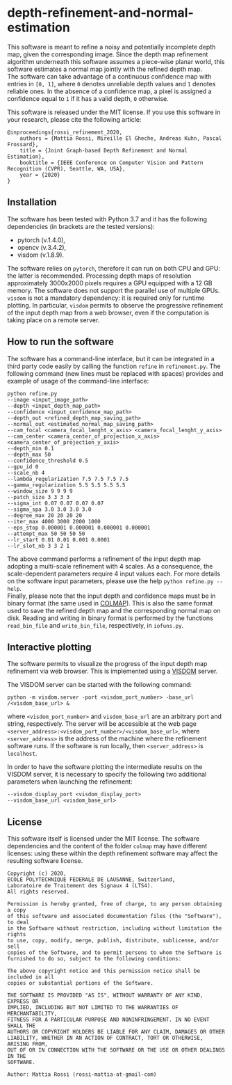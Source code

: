 # depth-refinement-and-normal-estimation

This software is meant to refine a noisy and potentially incomplete depth map,
given the corresponding image.
Since the depth map refinement algorithm underneath this software assumes a piece-wise planar world,
this software estimates a normal map jointly with the refined depth map.  
The software can take advantage of a continuous confidence map with entries in `[0, 1]`,
where `0` denotes unreliable depth values and `1` denotes reliable ones.
In the absence of a confidence map, a pixel is assigned a confidence equal to `1`
if it has a valid depth, `0` otherwise.

This software is released under the MIT license.
If you use this software in your research, please cite the following article:

    @inproceedings{rossi_refinement_2020,
        authors = {Mattia Rossi, Mireille El Gheche, Andreas Kuhn, Pascal Frossard},
        title = {Joint Graph-based Depth Refinement and Normal Estimation},
        booktitle = {IEEE Conference on Computer Vision and Pattern Recognition (CVPR), Seattle, WA, USA},
        year = {2020}
    }

## Installation

The software has been tested with Python 3.7 and it has the following dependencies (in brackets are
the tested versions):

- pytorch (v.1.4.0),
- opencv (v.3.4.2),
- visdom (v.1.8.9).

The software relies on `pytorch`, therefore it can run on both CPU and GPU: the latter is recommended.
Processing depth maps of resolution approximately 3000x2000 pixels requires a GPU equipped with a
12 GB memory.
The software does not support the parallel use of multiple GPUs.  
`visdom` is not a mandatory dependency: it is required only for runtime plotting.
In particular, `visdom` permits to observe the progressive refinement of the input depth map from
a web browser, even if the computation is taking place on a remote server.

## How to run the software

The software has a command-line interface, but it can be integrated in a third party code
easily by calling the function `refine` in `refinement.py`.
The following command (new lines must be replaced with spaces) provides and example of usage
of the command-line interface:
    
    python refine.py
    --image <input_image_path>
    --depth <input_depth_map_path>
    --confidence <input_confidence_map_path>
    --depth_out <refined_depth_map_saving_path>
    --normal_out <estimated_normal_map_saving_path>
    --cam_focal <camera_focal_lenght_x_axis> <camera_focal_lenght_y_axis>
    --cam_center <camera_center_of_projection_x_axis> <camera_center_of_projection_y_axis>
    --depth_min 0.1
    --depth_max 50
    --confidence_threshold 0.5
    --gpu_id 0
    --scale_nb 4
    --lambda_regularization 7.5 7.5 7.5 7.5
    --gamma_regularization 5.5 5.5 5.5 5.5
    --window_size 9 9 9 9
    --patch_size 3 3 3 3
    --sigma_int 0.07 0.07 0.07 0.07
    --sigma_spa 3.0 3.0 3.0 3.0
    --degree_max 20 20 20 20
    --iter_max 4000 3000 2000 1000
    --eps_stop 0.000001 0.000001 0.000001 0.000001
    --attempt_max 50 50 50 50
    --lr_start 0.01 0.01 0.001 0.0001
    --lr_slot_nb 3 3 2 1

The above command performs a refinement of the input depth map adopting a multi-scale refinement
with 4 scales.
As a consequence, the scale-dependent parameters require 4 input values each.
For more details on the software input parameters, please use the help `python refine.py --help`.  
Finally, please note that the input depth and confidence maps must be in binary format (the same used in
[COLMAP](https://github.com/colmap/colmap)).
This is also the same format used to save the refined depth map and the corresponding normal map
on disk.
Reading and writing in binary format is performed by the functions `read_bin_file` and `write_bin_file`,
respectively, in `iofuns.py`.

## Interactive plotting

The software permits to visualize the progress of the input depth map refinement via web browser.
This is implemented using a [VISDOM](https://github.com/facebookresearch/visdom) server.

The VISDOM server can be started with the following command:

    python -m visdom.server -port <visdom_port_number> -base_url /<visdom_base_url> &

where `<visdom_port_number>` and `visdom_base_url` are an arbitrary port and string, respectively.
The server will be accessible at the web page `<server_address>:<visdom_port_number>/<visdom_base_url>`,
where `<server_address>` is the address of the machine where the refinement software runs.
If the software is run locally, then `<server_address>` is `localhost`.

In order to have the software plotting the intermediate results on the VISDOM server, it is necessary
to specify the following two additional parameters when launching the refinement:

    --visdom_display_port <visdom_display_port>
    --visdom_base_url <visdom_base_url>

## License

This software itself is licensed under the MIT license.
The software dependencies and the content of the folder `colmap` may have different licenses:
using these within the depth refinement software may affect the resulting software license.
    
    Copyright (c) 2020,
    ECOLE POLYTECHNIQUE FEDERALE DE LAUSANNE, Switzerland,
    Laboratoire de Traitement des Signaux 4 (LTS4).
    All rights reserved.
    
    Permission is hereby granted, free of charge, to any person obtaining a copy
    of this software and associated documentation files (the "Software"), to deal
    in the Software without restriction, including without limitation the rights
    to use, copy, modify, merge, publish, distribute, sublicense, and/or sell
    copies of the Software, and to permit persons to whom the Software is
    furnished to do so, subject to the following conditions:
    
    The above copyright notice and this permission notice shall be included in all
    copies or substantial portions of the Software.
    
    THE SOFTWARE IS PROVIDED "AS IS", WITHOUT WARRANTY OF ANY KIND, EXPRESS OR
    IMPLIED, INCLUDING BUT NOT LIMITED TO THE WARRANTIES OF MERCHANTABILITY,
    FITNESS FOR A PARTICULAR PURPOSE AND NONINFRINGEMENT. IN NO EVENT SHALL THE
    AUTHORS OR COPYRIGHT HOLDERS BE LIABLE FOR ANY CLAIM, DAMAGES OR OTHER
    LIABILITY, WHETHER IN AN ACTION OF CONTRACT, TORT OR OTHERWISE, ARISING FROM,
    OUT OF OR IN CONNECTION WITH THE SOFTWARE OR THE USE OR OTHER DEALINGS IN THE
    SOFTWARE.
    
    Author: Mattia Rossi (rossi-mattia-at-gmail-com)

